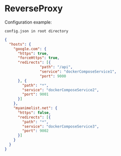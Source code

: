 # ReverseProxy

Configuration example:

`config.json in root directory`

```json
{
  "hosts": {
    "google.com": {
      "https": true,
      "forceHttps": true,
      "redirects": [{
				"path": "/api",
				"service": "dockerComposeService1",
				"port": 9000
      }, {
        "path": "*",
        "service": "dockerComposeService2",
        "port": 9001
      }]
    },
    "myanimelist.net": {
      "https": false,
      "redirects": [{
        "path": "*",
        "service": "dockerComposeService3",
        "port": 9002
      }]
    }
  }
}
```